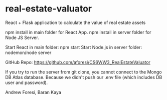 # real-estate-valuator
React + Flask application to calculate the value of real estate assets 

npm install in main folder for React App.
npm install in server folder for Node JS Server.

Start React in main folder: npm start
Start Node.js in server folder: nodemon/node server

GitHub Repo: https://github.com/aforesi/CS6WW3_RealEstateValuator

If you try to run the server from git clone, you cannot connect to the Mongo DB Atlas database.
Because we didn't push our .env file (which includes DB user and password).

Andrew Foresi, Baran Kaya
